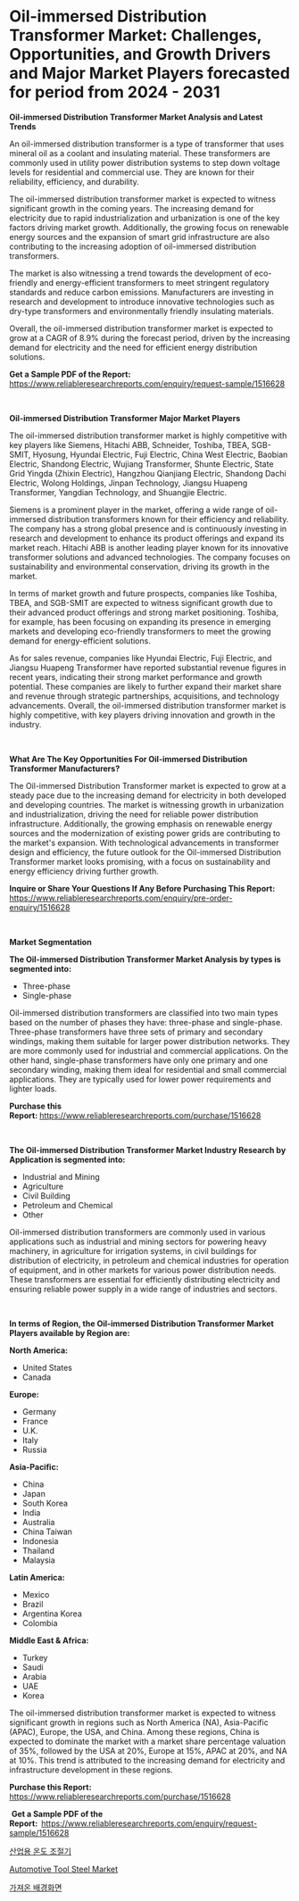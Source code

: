 <p><h1>Oil-immersed Distribution Transformer Market: Challenges, Opportunities, and Growth Drivers and Major Market Players forecasted for period from 2024 - 2031</h1></p><p><strong>Oil-immersed Distribution Transformer Market Analysis and Latest Trends</strong></p>
<p><p>An oil-immersed distribution transformer is a type of transformer that uses mineral oil as a coolant and insulating material. These transformers are commonly used in utility power distribution systems to step down voltage levels for residential and commercial use. They are known for their reliability, efficiency, and durability.</p><p>The oil-immersed distribution transformer market is expected to witness significant growth in the coming years. The increasing demand for electricity due to rapid industrialization and urbanization is one of the key factors driving market growth. Additionally, the growing focus on renewable energy sources and the expansion of smart grid infrastructure are also contributing to the increasing adoption of oil-immersed distribution transformers.</p><p>The market is also witnessing a trend towards the development of eco-friendly and energy-efficient transformers to meet stringent regulatory standards and reduce carbon emissions. Manufacturers are investing in research and development to introduce innovative technologies such as dry-type transformers and environmentally friendly insulating materials.</p><p>Overall, the oil-immersed distribution transformer market is expected to grow at a CAGR of 8.9% during the forecast period, driven by the increasing demand for electricity and the need for efficient energy distribution solutions.</p></p>
<p><strong>Get a Sample PDF of the Report:&nbsp;</strong> <a href="https://www.reliableresearchreports.com/enquiry/request-sample/1516628">https://www.reliableresearchreports.com/enquiry/request-sample/1516628</a></p>
<p>&nbsp;</p>
<p><strong>Oil-immersed Distribution Transformer Major Market Players</strong></p>
<p><p>The oil-immersed distribution transformer market is highly competitive with key players like Siemens, Hitachi ABB, Schneider, Toshiba, TBEA, SGB-SMIT, Hyosung, Hyundai Electric, Fuji Electric, China West Electric, Baobian Electric, Shandong Electric, Wujiang Transformer, Shunte Electric, State Grid Yingda (Zhixin Electric), Hangzhou Qianjiang Electric, Shandong Dachi Electric, Wolong Holdings, Jinpan Technology, Jiangsu Huapeng Transformer, Yangdian Technology, and Shuangjie Electric.</p><p>Siemens is a prominent player in the market, offering a wide range of oil-immersed distribution transformers known for their efficiency and reliability. The company has a strong global presence and is continuously investing in research and development to enhance its product offerings and expand its market reach. Hitachi ABB is another leading player known for its innovative transformer solutions and advanced technologies. The company focuses on sustainability and environmental conservation, driving its growth in the market.</p><p>In terms of market growth and future prospects, companies like Toshiba, TBEA, and SGB-SMIT are expected to witness significant growth due to their advanced product offerings and strong market positioning. Toshiba, for example, has been focusing on expanding its presence in emerging markets and developing eco-friendly transformers to meet the growing demand for energy-efficient solutions.</p><p>As for sales revenue, companies like Hyundai Electric, Fuji Electric, and Jiangsu Huapeng Transformer have reported substantial revenue figures in recent years, indicating their strong market performance and growth potential. These companies are likely to further expand their market share and revenue through strategic partnerships, acquisitions, and technology advancements. Overall, the oil-immersed distribution transformer market is highly competitive, with key players driving innovation and growth in the industry.</p></p>
<p>&nbsp;</p>
<p><strong>What Are The Key Opportunities For Oil-immersed Distribution Transformer Manufacturers?</strong></p>
<p><p>The Oil-immersed Distribution Transformer market is expected to grow at a steady pace due to the increasing demand for electricity in both developed and developing countries. The market is witnessing growth in urbanization and industrialization, driving the need for reliable power distribution infrastructure. Additionally, the growing emphasis on renewable energy sources and the modernization of existing power grids are contributing to the market's expansion. With technological advancements in transformer design and efficiency, the future outlook for the Oil-immersed Distribution Transformer market looks promising, with a focus on sustainability and energy efficiency driving further growth.</p></p>
<p><strong>Inquire or Share Your Questions If Any Before Purchasing This Report:</strong> <a href="https://www.reliableresearchreports.com/enquiry/pre-order-enquiry/1516628">https://www.reliableresearchreports.com/enquiry/pre-order-enquiry/1516628</a></p>
<p>&nbsp;</p>
<p><strong>Market Segmentation</strong></p>
<p><strong>The Oil-immersed Distribution Transformer Market Analysis by types is segmented into:</strong></p>
<p><ul><li>Three-phase</li><li>Single-phase</li></ul></p>
<p><p>Oil-immersed distribution transformers are classified into two main types based on the number of phases they have: three-phase and single-phase. Three-phase transformers have three sets of primary and secondary windings, making them suitable for larger power distribution networks. They are more commonly used for industrial and commercial applications. On the other hand, single-phase transformers have only one primary and one secondary winding, making them ideal for residential and small commercial applications. They are typically used for lower power requirements and lighter loads.</p></p>
<p><strong>Purchase this Report:&nbsp;</strong><a href="https://www.reliableresearchreports.com/purchase/1516628">https://www.reliableresearchreports.com/purchase/1516628</a></p>
<p>&nbsp;</p>
<p><strong>The Oil-immersed Distribution Transformer Market Industry Research by Application is segmented into:</strong></p>
<p><ul><li>Industrial and Mining</li><li>Agriculture</li><li>Civil Building</li><li>Petroleum and Chemical</li><li>Other</li></ul></p>
<p><p>Oil-immersed distribution transformers are commonly used in various applications such as industrial and mining sectors for powering heavy machinery, in agriculture for irrigation systems, in civil buildings for distribution of electricity, in petroleum and chemical industries for operation of equipment, and in other markets for various power distribution needs. These transformers are essential for efficiently distributing electricity and ensuring reliable power supply in a wide range of industries and sectors.</p></p>
<p>&nbsp;</p>
<p><strong>In terms of Region, the Oil-immersed Distribution Transformer Market Players available by Region are:</strong></p>
<p>
    <p> <strong> North America: </strong>
        <ul>
            <li>United States</li>
            <li>Canada</li>
        </ul>
        </p> 
    <p> <strong> Europe: </strong>
        <ul>
            <li>Germany</li>
            <li>France</li>
            <li>U.K.</li>
            <li>Italy</li>
            <li>Russia</li>
        </ul>
        </p> 
    <p> <strong> Asia-Pacific: </strong>
        <ul>
            <li>China</li>
            <li>Japan</li>
            <li>South Korea</li>
            <li>India</li>
            <li>Australia</li>
            <li>China Taiwan</li>
            <li>Indonesia</li>
            <li>Thailand</li>
            <li>Malaysia</li>
        </ul>
        </p> 
    <p> <strong> Latin America: </strong>
        <ul>
            <li>Mexico</li>
            <li>Brazil</li>
            <li>Argentina Korea</li>
            <li>Colombia</li>
        </ul>
        </p> 
    <p> <strong> Middle East & Africa: </strong>
        <ul>
            <li>Turkey</li>
            <li>Saudi</li>
            <li>Arabia</li>
            <li>UAE</li>
            <li>Korea</li>
        </ul>
    </p>
    </p>
<p><p>The oil-immersed distribution transformer market is expected to witness significant growth in regions such as North America (NA), Asia-Pacific (APAC), Europe, the USA, and China. Among these regions, China is expected to dominate the market with a market share percentage valuation of 35%, followed by the USA at 20%, Europe at 15%, APAC at 20%, and NA at 10%. This trend is attributed to the increasing demand for electricity and infrastructure development in these regions.</p></p>
<p><strong>Purchase this Report: </strong><a href="https://www.reliableresearchreports.com/purchase/1516628">https://www.reliableresearchreports.com/purchase/1516628</a></p>
<p>&nbsp;<strong>Get a Sample PDF of the Report:&nbsp;&nbsp;</strong><a href="https://www.reliableresearchreports.com/enquiry/request-sample/1516628">https://www.reliableresearchreports.com/enquiry/request-sample/1516628</a></p>
<p><strong></strong></p>
<p><p><a href="https://medium.com/@biheemgalvinlouises6hokrh3h/%EC%82%B0%EC%97%85%EC%9A%A9-%EC%98%A8%EB%8F%84-%EC%A1%B0%EC%A0%88%EA%B8%B0-%EC%8B%9C%EC%9E%A5-%EA%B2%BD%EC%9F%81-%EB%B6%84%EC%84%9D-%EC%8B%9C%EC%9E%A5-%EB%8F%99%ED%96%A5-%EB%B0%8F-2031%EB%85%84%EA%B9%8C%EC%A7%80%EC%9D%98-%EC%98%88%EC%B8%A1-5959e2e24696">산업용 온도 조절기</a></p><p><a href="https://view.publitas.com/reportprime-1/automotive-tool-steel-market-size-global-industry-overview-market-segmentation-and-forecast-2024-to-2031/">Automotive Tool Steel Market</a></p><p><a href="https://medium.com/@biheemgalvinlouises6hokrh3h/%EC%88%98%EC%9E%85-%EB%B2%BD%EC%A7%80-%EC%8B%9C%EC%9E%A5-%EA%B7%9C%EB%AA%A8-cagr-%ED%8A%B8%EB%A0%8C%EB%93%9C-2024-2030-935efbe61716">가져온 배경화면</a></p></p>
